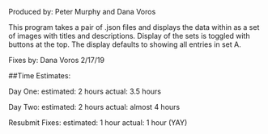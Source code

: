 Produced by: Peter Murphy and Dana Voros

This program takes a pair of .json files and displays the data within as a set of images with titles and descriptions. Display of the sets is toggled with buttons at the top. The display defaults to showing all entries in set A.

Fixes by: Dana Voros 2/17/19

##Time Estimates:

Day One:
estimated: 2 hours
actual: 3.5 hours

Day Two:
estimated: 2 hours
actual: almost 4 hours

Resubmit Fixes:
estimated: 1 hour
actual: 1 hour (YAY)